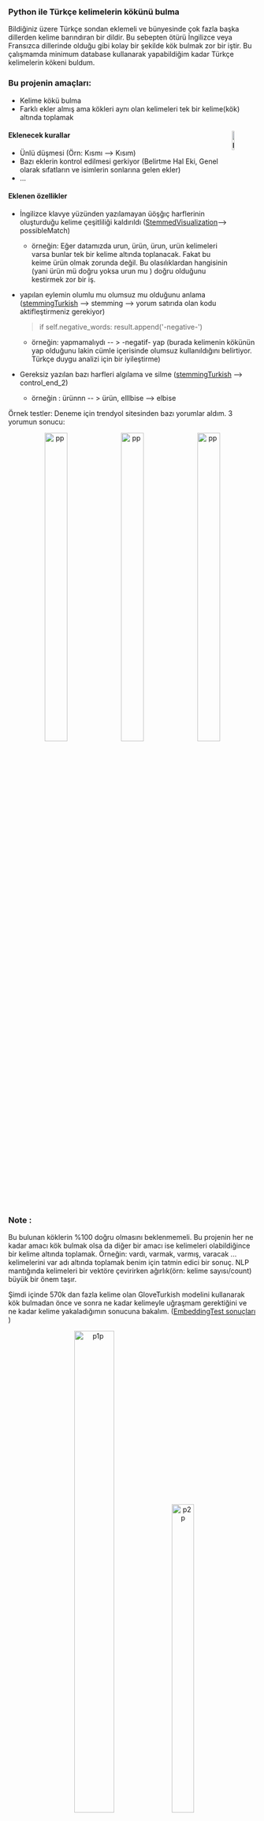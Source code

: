 ### Python ile Türkçe kelimelerin kökünü bulma

Bildiğiniz üzere Türkçe sondan eklemeli ve bünyesinde çok fazla başka dillerden kelime barındıran bir dildir. Bu sebepten ötürü İngilizce veya Fransızca dillerinde olduğu gibi kolay bir şekilde kök bulmak zor bir iştir. Bu çalışmamda minimum database kullanarak yapabildiğim kadar Türkçe kelimelerin kökeni buldum. 

### Bu projenin amaçları:
 - Kelime kökü bulma
 - Farklı ekler almış ama kökleri aynı olan kelimeleri tek bir kelime(kök) altında toplamak

#### Eklenecek kurallar <img src="https://user-images.githubusercontent.com/86206193/233212314-1e7d51e9-d80e-4f13-a260-488a41429156.jpg" alt="pp" width="10%" height="10%" align ='right'/>

- Ünlü düşmesi (Örn: Kısmı --> Kısım)
- Bazı eklerin kontrol edilmesi gerkiyor (Belirtme Hal Eki, Genel olarak sıfatların ve isimlerin sonlarına gelen ekler)
- ...

#### Eklenen özellikler
- İngilizce klavye yüzünden yazılamayan üöşğıç harflerinin oluşturduğu kelime çeşitliliği kaldırıldı ([StemmedVisualization](https://github.com/iskenderaltns/StemmingTurkish/blob/main/StemmedVisualization.ipynb)--> possibleMatch)
  - örneğin: Eğer datamızda urun, ürün, ürun, urün kelimeleri varsa bunlar tek bir kelime altında toplanacak. Fakat bu keime ürün olmak zorunda değil. Bu olasılıklardan hangisinin (yani ürün mü doğru yoksa urun mu ) doğru olduğunu kestirmek zor bir iş. 
- yapılan eylemin olumlu mu olumsuz mu olduğunu anlama ([stemmingTurkish](https://github.com/iskenderaltns/StemmingTurkish/blob/main/stemmingTurkish.py) --> stemming --> yorum satırıda olan kodu aktifleştirmeniz gerekiyor) 

   > if self.negative_words: result.append('-negative-')
  - örneğin: yapmamalıydı -- > -negatif- yap (burada kelimenin kökünün yap olduğunu lakin cümle içerisinde olumsuz kullanıldığını belirtiyor. Türkçe duygu analizi için bir iyileştirme)
 
- Gereksiz yazılan bazı harfleri algılama ve silme ([stemmingTurkish](https://github.com/iskenderaltns/StemmingTurkish/blob/main/stemmingTurkish.py) --> control_end_2)
  - örneğin : ürünnn -- > ürün, elllbise --> elbise
 
 Örnek testler: 
   Deneme için trendyol sitesinden bazı yorumlar aldım. 3 yorumun sonucu: 
   

<p align="center">
  <img src="https://user-images.githubusercontent.com/86206193/233211636-2165fbf1-099c-46a6-9e2f-4a69ffd2838c.png" alt="pp" width="30%" height="40%"/>
  <img src="https://user-images.githubusercontent.com/86206193/233211641-7e860227-3818-4490-a9cd-42590d37f87b.png" alt="pp" width="30%" height="40%"/>
  <img src="https://user-images.githubusercontent.com/86206193/233211643-7c4f5de5-fc15-41f5-895d-e0afefccccde.png"" alt="pp" width="30%" height="40%"/>
</p>
   
### Note :
Bu bulunan köklerin %100 doğru olmasını beklenmemeli. Bu projenin her ne kadar amacı kök bulmak olsa da diğer bir amacı ise kelimeleri olabildiğince bir kelime altında toplamak. 
Örneğin: vardı, varmak, varmış, varacak ... kelimelerini var adı altında toplamak benim için tatmin edici bir sonuç. NLP mantığında kelimeleri bir vektöre çevirirken ağırlık(örn: kelime sayısı/count) büyük bir önem taşır. 

Şimdi içinde 570k dan fazla kelime olan GloveTurkish modelini kullanarak kök bulmadan önce ve sonra ne kadar kelimeyle uğraşmam gerektiğini ve ne kadar kelime yakaladığımın sonucuna bakalım. ([EmbeddingTest sonuçları ](https://github.com/iskenderaltns/StemmingTurkish/blob/main/EmbeddingTest.ipynb)) 

<p align="center">
  <img src="https://user-images.githubusercontent.com/86206193/233216130-1ede560b-17e3-4f1e-ba34-75e776231af8.png" alt="p1p" width="40%" height="50%"/>
  <img src="https://user-images.githubusercontent.com/86206193/233216125-fbb14c7f-b657-4b06-a962-a6ad0b4c11ca.png"" alt="p2p" width="30%" height="40%"/>
</p>

Burada gördüğünüz üzere kelimelerin kökeni bulunmadan önce 2808 kelimenin 2717 tanesini yakalayabiliyoruz. 
Kelimelerin kökünü bulduktan sonra ise toplam kelime sayımız 1678 oluyor ve bunlardan 1347 tanesini yakalayabiliyoruz. Sonuç daha da güzel olabilir. Bu testi trendyoldan aldığım 2k'dan fazla ürün yorumlarıyla yaptım. Haliyle eksik veya yanlış yazılmış kelimeler de var. Buradan çıkan sonuç ise bine yakın kelimenin köklerini bularak bunları köklerinin altında topladım. Bu yapacağım eğitimde(train-test) daha hızlı ve daha doğru bir sonuç verebilmesini sağlar. 

şimdi ise bunları WordCloud ile görselleştirelim. Bunu yaparken bazı duraksama kelimelerini (stop words) kaldırdım.
#### ilk olarak stemming yapmadan en sık geçen kelimelere bakalım.
<p align="center">
  <img src="https://user-images.githubusercontent.com/86206193/233217845-bc6fab8f-9a01-4144-9f0e-fdeb2b43a73f.png" alt="p1p" width="45%" height="30%"/>
</p>

Gördüğünüz gibi beğendim, alınmalı vs. kelimeler biraz rahatsız ediyor. 
#### Şimdi ise stemming yaptıktan sonraki en sık geçen kelimelere bakalım. 

<p align="center">
  <img src="https://user-images.githubusercontent.com/86206193/233218574-47bb5d6b-b863-4b2b-b346-0e66afdd517c.png" alt="p1p" width="45%" height="30%"/>
</p>


Öneri: Database biraz daha sıfat ve isim yükleyerek doğruluk oranı arttırılabilir. (Bu sıfat ve isimler daha çok sonunda ek varmış gibi görünenlerden olacak. Örneğin kadın ve sandın kelimeleri, bu kelimeler -dın ile bitiyor. Bilgisayar bunu ise 2.tekil şahıs geçmiş zaman olarak algılıyor. Bu durumda kök olarak -ka ve -san verecek. Fakat datamızda kadın kelimesi olduğu için bunu yapamıyor.)   


